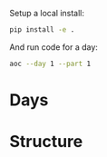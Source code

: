 
Setup a local install:

```bash
pip install -e . 
```

And run code for a day:

```bash
aoc --day 1 --part 1
```

# Days


# Structure


